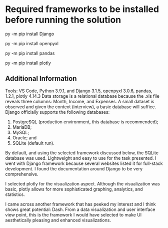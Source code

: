 # Required frameworks to be installed before running the solution

py -m pip install Django

py -m pip install openpyxl

py -m pip install pandas

py -m pip install plotly


## Additional Information

Tools: VS Code, Python 3.9.1, and Django 3.1.5, openpyxl 3.0.6, pandas, 1.2.1, plotly 4.14.3
Data storage is a relational database because the .xls file reveals three columns: Month, Income, and Expenses. A small dataset is observed and given the context (interview), a basic database will suffice.
Django officially supports the following databases:
1.	PostgreSQL (production environment, this database is recommended);
2.	MariaDB;
3.	MySQL;
4.	Oracle; and
5.	SQLite (default run).

By default, and using the selected framework discussed below, the SQLite database was used. Lightweight and easy to use for the task presented.
I went with Django framework because several websites listed it for full-stack development. I found the documentation around Django to be very comprehensive.

I selected plotly for the visualization aspect. Although the visualization was basic, plotly allows for more sophisticated graphing, analytics, and statistics.

I came across another framework that has peeked my interest and I think shows great potential: Dash. From a data visualization and user interface view point, this is the framework I would have selected to make UI aesthetically pleasing and enhanced visualizations.
